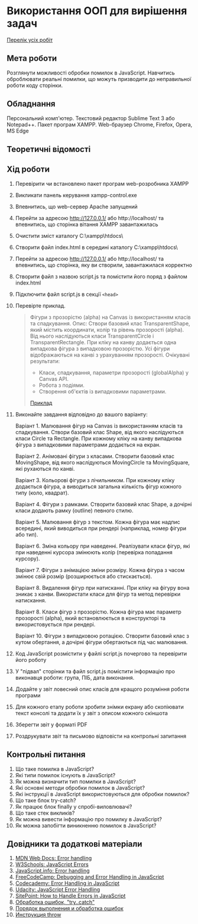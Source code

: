 # Використання ООП для вирішення задач

[Перелік усіх робіт](../README.md)

## Мета роботи

Розглянути можливості обробки помилок в JavaScript. Навчитись оброблювати реальні помилки, що можуть призводити до неправильної роботи коду сторінки.

## Обладнання

Персональний комп'ютер. Текстовий редактор Sublime Text 3 або Notepad++. Пакет програм XAMPP. Web-браузер Chrome, Firefox, Opera, MS Edge

## Теоретичні відомості



## Хід роботи

1. Перевірити чи встановлено пакет програм web-розробника XAMPP
2. Викликати панель керування xampp-control.exe
3. Впевнитись, що web-сервер Apache запущений
4. Перейти за адресою http://127.0.0.1/ або http://localhost/ та впевнитись, що сторінка вітання XAMPP завантажилась
5. Очистити зміст каталогу C:\xampp\htdocs\
6. Створити файл index.html в середині каталогу C:\xampp\htdocs\
7. Перейти за адресою http://127.0.0.1/ або http://localhost/ та впевнитись, що сторінка, яку ви створили, завантажилася корректно
8. Створити файл з назвою script.js та помістити його поряд з файлом index.html
9. Підключити файл script.js в секції `<head>`
10. Перевірте приклад.
    > Фігури з прозорістю (alpha) на Canvas із використанням класів та спадкування.
	> Опис: Створи базовий клас TransparentShape, який містить координати, колір та рівень прозорості (alpha). Від нього наслідуються класи TransparentCircle і TransparentRectangle. При кліку на канву додається одна випадкова фігура з випадковою прозорістю. Усі фігури відображаються на канві з урахуванням прозорості.
	> Очікувані результати:
	> - Класи, спадкування, параметри прозорості (globalAlpha) у Canvas API.
	> - Робота з подіями.
	> - Створення об'єктів із випадковими параметрами.
	> 
	> [Приклад](src/)
11. Виконайте завдання відповідно до вашого варіанту:
    
    Варіант 1. Малювання фігур на Canvas із використанням класів та спадкування. Створи базовий клас Shape, від якого наслідуються класи Circle та Rectangle. При кожному кліку на канву випадкова фігура з випадковими параметрами додається на екран.

	Варіант 2. Анімовані фігури з класами. Створити базовий клас MovingShape, від якого наслідуються MovingCircle та MovingSquare, які рухаються по канві.

	Варіант 3. Кольорові фігури з лічильником. При кожному кліку додається фігура, а виводиться загальна кількість фігур кожного типу (коло, квадрат).

	Варіант 4. Фігури з рамками. Створити базовий клас Shape, а дочірні класи додають рамку (outline) певного стилю.

	Варіант 5. Малювання фігур з текстом. Кожна фігура має надпис всередині, який виводиться при рендері (наприклад, номер фігури або тип).

	Варіант 6. Зміна кольору при наведенні. Реалізувати класи фігур, які при наведенні курсора змінюють колір (перевірка попадання курсору).

	Варіант 7. Фігури з анімацією зміни розміру. Кожна фігура з часом змінює свій розмір (розширюється або стискається).

	Варіант 8. Видалення фігур при натисканні. При кліку на фігуру вона зникає з канви. Використати класи для фігур та метод перевірки натискання.

	Варіант 8. Класи фігур з прозорістю. Кожна фігура має параметр прозорості (alpha), який встановлюється в конструкторі та використовується при рендері.

	Варіант 10. Фігури з випадковою ротацією. Створити базовий клас з кутом обертання, а дочірні фігури обертаються під час малювання.

12. Код JavaScript розмістити у файлі script.js почергово та перевірити його роботу
13. У "підвал" сторінки та файл script.js помістити інформацію про виконавця роботи: група, ПІБ, дата виконання.
14. Додайте у звіт ловесний опис класів для кращого розуміння роботи програми
15. Для кожного етапу роботи зробити знімки екрану або скопіювати текст консолі та додати їх у звіт з описом кожного скіншота
16. Зберегти звіт у форматі PDF
17. Роздрукувати звіт та письмово відповісти на контрольні запитання

## Контрольні питання

1. Що таке помилка в JavaScript?
2. Які типи помилок існують в JavaScript?
3. Як можна визначити тип помилки в JavaScript?
4. Які основні методи обробки помилок в JavaScript?
5. Які інструкції в JavaScript використовуються для обробки помилок?
6. Що таке блок try-catch?
7. Як працює блок finally у спробі-виловлювачі?
8. Що таке стек викликів?
9. Як можна вивести інформацію про помилку в JavaScript?
10. Як можна запобігти виникненню помилок в JavaScript?

## Довідники та додаткові матеріали

1. [MDN Web Docs: Error handling](https://developer.mozilla.org/en-US/docs/Learn/JavaScript/Error_handling)
2. [W3Schools: JavaScript Errors](https://www.w3schools.com/js/js_errors.asp)
3. [JavaScript.info: Error handling](https://javascript.info/error-handling)
4. [FreeCodeCamp: Debugging and Error Handling in JavaScript](https://www.freecodecamp.org/news/debugging-and-error-handling-in-javascript/)
5. [Codecademy: Error Handling in JavaScript](https://www.codecademy.com/learn/introduction-to-javascript/modules/learn-javascript-error-handling)
6. [Udacity: JavaScript Error Handling](https://www.udacity.com/course/intro-to-javascript--ud803)
7. [SitePoint: How to Handle Errors in JavaScript](https://www.sitepoint.com/error-handling-javascript/)
8. [Обработка ошибок, "try..catch"](https://learn.javascript.ru/try-catch)
9. [Порядок выполнения и обработка ошибок](https://developer.mozilla.org/ru/docs/Web/JavaScript/Guide/Control_flow_and_error_handling)
10. [Инструкция throw](https://developer.mozilla.org/ru/docs/Web/JavaScript/Reference/Statements/throw)
